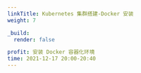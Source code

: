 ```yaml
---
linkTitle: Kubernetes 集群搭建-Docker 安装
weight: 7

_build:
  render: false

profit: 安装 Docker 容器化环境
time: 2021-12-17 20:00-20:40
---
```

